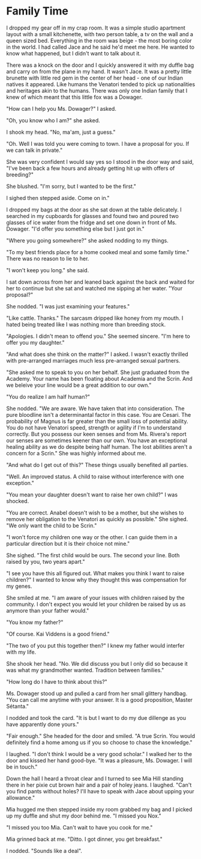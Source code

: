 # Family Time

I dropped my gear off in my crap room.  It was a simple studio apartment layout with a small kitchenette, with two person table, a tv on the wall and a queen sized bed.  Everything in the room was beige - the most boring color in the world.  I had called Jace and he said he'd meet me here.  He wanted to know what happened, but I didn't want to talk about it. 

There was a knock on the door and I quickly answered it with my duffle bag and carry on from the plane in my hand.  It wasn't Jace.  It was a pretty little brunette with little red gem in the center of her head - one of our Indian natives it appeared.  Like humans the Venatori tended to pick up nationalities and heritages akin to the humans.  There was only one Indian family that I knew of which meant that this little fox was a Dowager.

"How can I help you Ms. Dowager?"  I asked.

"Oh, you know who I am?" she asked.

I shook my head.  "No, ma'am, just a guess."

"Oh.  Well I was told you were coming to town.  I have a proposal for you.  If we can talk in private."  

She was very confident I would say yes so I stood in the door way and said, "I've been back a few hours and already getting hit up with offers of breeding?"

She blushed.  "I'm sorry, but I wanted to be the first."

I sighed then stepped aside.  Come on in."

I dropped my bags at the door as she sat down at the table delicately.  I searched in my cupboards for glasses and found two and poured two glasses of ice water from the fridge and set one down in front of Ms. Dowager.  "I'd offer you something else but I just got in."

"Where you going somewhere?"  she asked nodding to my things.

"To my best friends place for a home cooked meal and some family time."  There was no reason to lie to her.

"I won't keep you long." she said.

I sat down across from her and leaned back against the back and waited for her to continue but she sat and watched me sipping at her water. "Your proposal?"

She nodded.  "I was just examining your features."

"Like cattle.  Thanks."  The sarcasm dripped like honey from my mouth.  I hated being treated like I was nothing more than breeding stock.

"Apologies.  I didn't mean to offend you."  She seemed sincere.  "I'm here to offer you my daughter."

"And what does she think on the matter?"  I asked. I wasn't exactly thrilled with pre-arranged marriages much less pre-arranged sexual partners.

"She asked me to speak to you on her behalf.  She just graduated from the Academy.  Your name has been floating about Academia and the Scrin.  And we beleive your line would be a great addition to our own."

"You do realize I am half human?"

She nodded.  "We are aware.  We have taken that into consideration.  The pure bloodline isn't a determinantal factor in this case.  You are Cesari.  The probability of Magnus is far greater than the small loss of potential ability.  You do not have Venatori speed, strength or agility if I'm to understand correctly.  But you possess our keen senses and from Ms. Rivera's report our senses are sometimes keener than our own.  You have an exceptional healing ability as we do despite being half human.  The lost abilities aren't a concern for a Scrin."    She was highly informed about me.

"And what do I get out of this?"  These things usually benefited all parties.

"Well.  An improved status.  A child to raise without interference with one exception."

"You mean your daughter doesn't want to raise her own child?"  I was shocked.

"You are correct.  Anabel doesn't wish to be a mother, but she wishes to remove her obligation to the Venatori as quickly as possible."  She sighed.  "We only want the child to be Scrin."

"I won't force my children one way or the other.  I can guide them in a particular direction but it is their choice not mine."

She sighed.  "The first child would be ours.   The second your line.  Both raised by you, two years apart."

"I see you have this all figured out.  What makes you think I want to raise children?"  I wanted to know why they thought this was compensation for my genes.

She smiled at me.  "I am aware of your issues with children raised by the community.  I don't expect you would let your children be raised by us as anymore than your father would."

"You know my father?"

"Of course.  Kai Viddens is a good friend."

"The two of you put this together then?"  I knew my father would interfer with my life.

She shook her head.  "No.  We did discuss you but I only did so because it was what my grandmother wanted.  Tradition between families."

"How long do I have to think about this?"

Ms. Dowager stood up and pulled a card from her small glittery handbag.  "You can call me anytime with your answer.  It is a good proposition, Master Sétanta."

I nodded and took the card.  "It is but I want to do my due dillenge as you have apparently done yours."

"Fair enough."  She headed for the door and smiled.  "A true Scrin.  You would definitely find a home among us if you so choose to chase the knowledge."

I laughed.   "I don't think I would be a very good scholar."  I walked her to the door and kissed her hand good-bye.  "It was a pleasure, Ms. Dowager.  I will be in touch."

Down the hall I heard a throat clear and I turned to see Mia Hill standing there in her pixie cut brown hair and a pair of holey jeans.  I laughed.  "Can't you find pants without holes?  I'll have to speak with Jace about upping your allowance."

Mia hugged me then stepped inside my room grabbed my bag and I picked up my duffle and shut my door behind me.  "I missed you Nox."

"I missed you too Mia.  Can't wait to have you cook for me."

Mia grinned back at me.  "Ditto.  I got dinner, you get breakfast."

I nodded.  "Sounds like a deal".